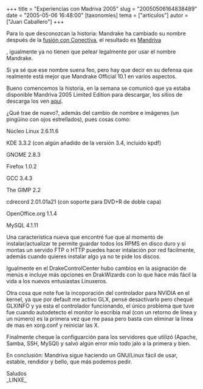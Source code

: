 +++
title = "Experiencias con Madriva 2005"
slug = "20050506164838489"
date = "2005-05-06 16:48:00"
[taxonomies]
tema = ["articulos"]
autor = ["Juan Caballero"]
+++

Para lo que desconozcan la historia: Mandrake ha cambiado su nombre
después de la [fusión con
Conectiva](http://www.mandriva.com/company/press/briefs?n=/mandrakesoft/finance/2550),
el resultado es
[Mandriva](http://www.mandriva.com/company/press/pr?n=/pr/corporate/2551)

, igualmente ya no tienen que pelear legalmente por usar el nombre
Mandrake.

Si ya sé que ese nombre suena feo, pero hay que decir en su defensa que
realmente está mejor que Mandrake Official 10.1 en varios aspectos.

Bueno comencemos la historia, en la semana se comunicó que ya estaba
disponible Mandriva 2005 Limited Edition para descargar, los sitios de
descarga los ven [aquí](http://www1.mandrivalinux.com/es-es/ftp.php3).

<!-- more -->
¿Qué trae de nuevo?, además del cambio de nombre e imágenes (un pingüino
con ojos estrellados), pues cosas como:

Núcleo Linux 2.6.11.6

KDE 3.3.2 (con algún añadido de la versión 3.4, incluido kpdf)

GNOME 2.8.3

Firefox 1.0.2

GCC 3.4.3

The GIMP 2.2

cdrecord 2.01.01a21 (con soporte para DVD+R de doble capa)

OpenOffice.org 1.1.4

MySQL 4.1.11

Una caracteristica nueva que encontré fue que al momento de
instalar/actualizar te permite guardar todos los RPMS en disco duro y si
montas un servido FTP o HTTP puedes hacer intalación por red fácilmente,
además cuando quieres instalar algo ya no te pide los discos.

Igualmente en el DrakeControlCenter hubo cambios en la asignación de
menús e incluye más opciones en DrakWizards con lo que hace más fácil la
vida a los nuevos entusiastas Linuxeros.

Otra cosa que note fue la incoporación del controlador para NVIDIA en el
kernel, ya que por default me activo GLX, pensé desactivarlo pero chequé
GLXINFO y ya esta el controlador funcionando, el único problema que tuve
fue cuando autodetecto el monitor lo escribia mal (con un retorno de
línea y un número) es la primera vez que me pasa pero basta con eliminar
la línea de mas en xorg.conf y reiniciar las X.

Finalmente cheque la configuarción para los servidores que utilizó
(Apache, Samba, SSH, MySQl) y salvó algún error mío todo jalo a la
primera y bien.

En conclusión: Mandriva sigue haciendo un GNU/Linux fácil de usar,
estable, rendidor y bello, que más podemos pedir.

Saludos  
\_LINXE\_

